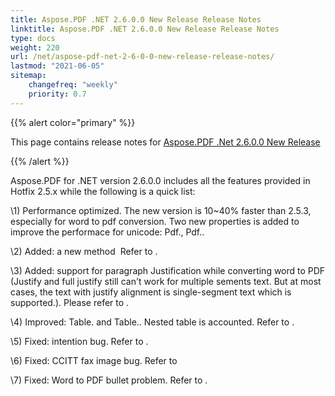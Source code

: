 ```yaml
---
title: Aspose.PDF .NET 2.6.0.0 New Release Release Notes
linktitle: Aspose.PDF .NET 2.6.0.0 New Release Release Notes
type: docs
weight: 220
url: /net/aspose-pdf-net-2-6-0-0-new-release-release-notes/
lastmod: "2021-06-05"
sitemap:
    changefreq: "weekly"
    priority: 0.7
---
```


{{% alert color="primary" %}}

This page contains release notes for [Aspose.PDF .Net 2.6.0.0 New Release](https://downloads.aspose.com/pdf/net/new-releases/aspose.pdf-.net-2.6.0.0-new-release/)

{{% /alert %}}

Aspose.PDF for .NET version 2.6.0.0 includes all the features provided in Hotfix 2.5.x while the following is a quick list:

\1) Performance optimized. The new version is 10~40% faster than 2.5.3, especially for word to pdf conversion. Two new properties is added to improve the performace for unicode: Pdf., Pdf..

\2) Added: a new method  Refer to .

\3) Added: support for paragraph Justification while converting word to PDF (Justify and full justify still can't work for multiple sements text. But at most cases, the text with justify alignment is single-segment text which is supported.). Please refer to .

\4) Improved: Table. and Table.. Nested table is accounted. Refer to .

\5) Fixed: intention bug. Refer to .

\6) Fixed: CCITT fax image bug. Refer to

\7) Fixed: Word to PDF bullet problem. Refer to .


